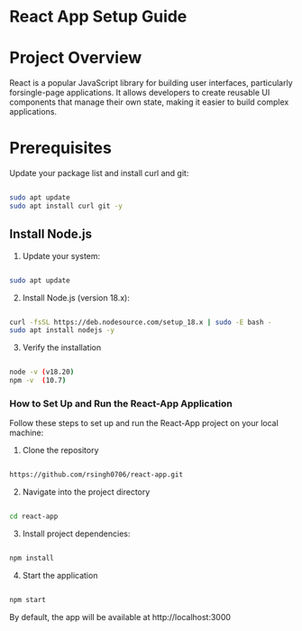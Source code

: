 # React App Setup Guide


# Project Overview

React is a popular JavaScript library for building user interfaces, particularly forsingle-page applications. It allows developers to create reusable UI components that
manage their own state, making it easier to build complex applications.

# Prerequisites

Update your package list and install curl and git:

```bash

sudo apt update
sudo apt install curl git -y
```

## Install Node.js

1. Update your system:

```bash

sudo apt update
```

2. Install Node.js (version 18.x):

```bash

curl -fsSL https://deb.nodesource.com/setup_18.x | sudo -E bash -
sudo apt install nodejs -y
```

3. Verify the installation

```bash

node -v (v18.20)
npm -v  (10.7) 
```

### How to Set Up and Run the React-App Application

Follow these steps to set up and run the React-App project on your local machine:

1. Clone the repository

```bash

https://github.com/rsingh0706/react-app.git
```

2. Navigate into the project directory

```bash

cd react-app
```

3. Install project dependencies:

```bash

npm install
``` 

4. Start the application

```bash

npm start
```
By default, the app will be available at http://localhost:3000





